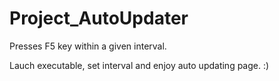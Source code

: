 # Project_AutoUpdater
Presses F5 key within a given interval.

Lauch executable, set interval and enjoy auto updating page. :)
